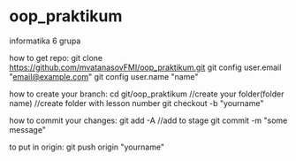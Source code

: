 # oop_praktikum
informatika 6 grupa

how to get repo:
git clone https://github.com/mvatanasovFMI/oop_praktikum.git
git config user.email "email@example.com"
git config user.name "name"

how to create your branch:
cd git/oop_praktikum
//create your folder(folder name)
//create folder with lesson number
git checkout -b "yourname"


how to commit your changes: 
git add -A //add to stage
git commit -m "some message"

to put in origin:
git push origin "yourname"

